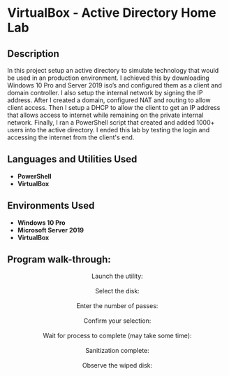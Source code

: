 <h1>VirtualBox - Active Directory Home Lab</h1>

<h2>Description</h2>
In this project setup an active directory to simulate technology that would be used in an production environment. I achieved
this by downloading Windows 10 Pro and Server 2019 iso’s and configured them as a client and
domain controller. I also setup the internal network by signing the IP address. After I created a
domain, configured NAT and routing to allow client access. Then I setup a DHCP to allow the
client to get an IP address that allows access to internet while remaining on the private internal
network. Finally, I ran a PowerShell script that created and added 1000+ users into the active directory. I ended this lab by testing the login and accessing the internet from the client's end.
<br/>


<h2>Languages and Utilities Used</h2>

- <b>PowerShell</b> 
- <b>VirtualBox</b>

<h2>Environments Used </h2>

- <b>Windows 10 Pro</b>
- <b>Microsoft Server 2019</b>
- <b>VirtualBox</b>

<h2>Program walk-through:</h2>

<p align="center">
Launch the utility: <br/>
<img src=""/>
<br />
<br />
Select the disk:  <br/>
<img src=""/>
<br />
<br />
Enter the number of passes: <br/>
<img src=""/>
<br />
<br />
Confirm your selection:  <br/>
<img src=""/>
<br />
<br />
Wait for process to complete (may take some time):  <br/>
<img src=""/>
<br />
<br />
Sanitization complete:  <br/>
<img src=""/>
<br />
<br />
Observe the wiped disk:  <br/>
<img src=""/>
</p>

<!--
 ```diff
- text in red
+ text in green
! text in orange
# text in gray
@@ text in purple (and bold)@@
```
--!>
